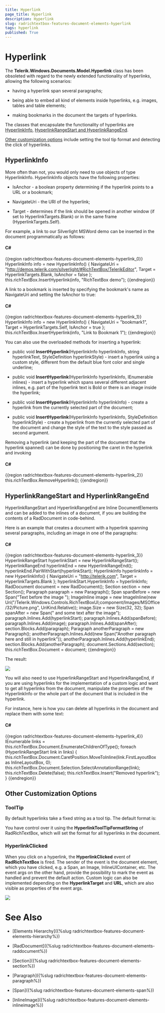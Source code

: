 ```yaml
---
title: Hyperlink
page_title: Hyperlink
description: Hyperlink
slug: radrichtextbox-features-document-elements-hyperlink
tags: hyperlink
published: True
---
```


# Hyperlink



The __Telerik.Windows.Documents.Model.Hyperlink__ class has been obsoleted with regard to the newly extended functionality of hyperlinks, allowing the following scenarios:
      

* having a hyperlink span several paragraphs;

* being able to embed all kind of elements inside hyperlinks, e.g. images, tables and table elements;

* making bookmarks in the document the targets of hyperlinks.

The classes that encapsulate the functionality of hyperlinks are [HyperlinkInfo](#hyperlinkinfo), [HyperlinkRangeStart and HyperlinkRangeEnd](#hyperlinkrangestart-and-hyperlinkrangeend).
      

[Other customization options](#othercustomizationoptions) include setting the tool tip format and detecting the click of hyperlinks.
      



## HyperlinkInfo

More often than not, you would only need to use objects of type HyperlinkInfo. HyperlinkInfo objects have the following properties:

* IsAnchor - a boolean property determining if the hyperlink points to a URL or a bookmark;

* NavigateUri - the URI of the hyperlink;

* Target - determines if the link should be opened in another window (if set to HyperlinkTargets.Blank) or in the same frame (HyperlinkTargets.Self).

For example, a link to our Silverlight MSWord demo can be inserted in the document programmatically as follows:

#### __C#__

{{region radrichtextbox-features-document-elements-hyperlink_0}}
	HyperlinkInfo info = new HyperlinkInfo()
	{
	    NavigateUri = "http://demos.telerik.com/silverlight/#RichTextBox/TelerikEditor",
	    Target = HyperlinkTargets.Blank,
	    IsAnchor = false
	};
	this.richTextBox.InsertHyperlink(info, "RichTextBox demo");
{{endregion}}



A link to a bookmark is inserted by specifying the bookmark's name as NavigateUri and setting the IsAnchor to true:

#### __C#__

{{region radrichtextbox-features-document-elements-hyperlink_1}}
	HyperlinkInfo info = new HyperlinkInfo()
	{
	   NavigateUri = "bookmark1",
	   Target = HyperlinkTargets.Self,
	   IsAnchor = true
	};
	this.richTextBox.InsertHyperlink(info, "Link to Bookmark 1");
{{endregion}}



You can also use the overloaded methods for inserting a hyperlink:

* public void __InsertHyperlink__(HyperlinkInfo hyperlinkInfo, string hyperlinkText, StyleDefinition hyperlinkStyle) - insert a hyperlink using a custom style, different from the default blue font color and single underline;
          

* public void __InsertHyperlink__(HyperlinkInfo hyperlinkInfo, IEnumerable<Inline> inlines) - insert a hyperlink which spans several different adjacent inlines, e.g. part of the hyperlink text is Bold or there is an image inside the hyperlink;
          

* public void __InsertHyperlink__(HyperlinkInfo hyperlinkInfo) - create a hyperlink from the currently selected part of the document;
          

* public void __InsertHyperlink__(HyperlinkInfo hyperlinkInfo, StyleDefinition hyperlinkStyle) - create a hyperlink from the currently selected part of the document and change the style of the text to the style passed as second argument.


Removing a hyperlink (and keeping the part of the document that the hyperlink spanned) can be done by positioning the caret in the hyperlink and invoking

#### __C#__

{{region radrichtextbox-features-document-elements-hyperlink_2}}
	this.richTextBox.RemoveHyperlink();
{{endregion}}



## HyperlinkRangeStart and HyperlinkRangeEnd

HyperlinkRangeStart and HyperlinkRangeEnd are Inline DocumentElements and can be added to the inlines of a document, if you are building the contents of a RadDocument in code-behind.

Here is an example that creates a document with a hyperlink spanning several paragraphs, including an image in one of the paragraphs:

#### __C#__

{{region radrichtextbox-features-document-elements-hyperlink_3}}
	HyperlinkRangeStart hyperlinkStart = new HyperlinkRangeStart();
	HyperlinkRangeEnd hyperlinkEnd = new HyperlinkRangeEnd();
	hyperlinkEnd.PairWithStart(hyperlinkStart);
	HyperlinkInfo hyperlinkInfo = new HyperlinkInfo() { NavigateUri = "http://telerik.com", Target = HyperlinkTargets.Blank };
	hyperlinkStart.HyperlinkInfo = hyperlinkInfo;
	RadDocument document = new RadDocument();
	Section section = new Section();
	Paragraph paragraph = new Paragraph();
	Span spanBefore = new Span("Text before the image ");
	ImageInline image = new ImageInline(new Uri("/Telerik.Windows.Controls.RichTextBoxUI;component/Images/MSOffice/32/Picture.png", UriKind.Relative));
	image.Size = new Size(32, 32);
	Span spanAfter = new Span(" and some text after the image");
	paragraph.Inlines.Add(hyperlinkStart);
	paragraph.Inlines.Add(spanBefore);
	paragraph.Inlines.Add(image);
	paragraph.Inlines.Add(spanAfter);
	section.Blocks.Add(paragraph);
	Paragraph anotherParagraph = new Paragraph();
	anotherParagraph.Inlines.Add(new Span("Another paragraph here and still in hyperlink"));
	anotherParagraph.Inlines.Add(hyperlinkEnd);
	section.Blocks.Add(anotherParagraph);
	document.Sections.Add(section);
	this.richTextBox.Document = document;
{{endregion}}



The result:

![](images/RadRichTextBox_Features_LayoutElements_Hyperlinks_ImageInHyperlink.png)

You will also need to use HyperlinkRangeStart and HyperlinkRangeEnd, if you are using hyperlinks for the implementation of a custom logic and want to get all hyperlinks from the document, manipulate the properties of the HyperlinkInfo or the whole part of the document that is included in the hyperlink.

For instance, here is how you can delete all hyperlinks in the document and replace them with some text:

#### __C#__

{{region radrichtextbox-features-document-elements-hyperlink_4}}
	IEnumerable<HyperlinkRangeStart> links = this.richTextBox.Document.EnumerateChildrenOfType<HyperlinkRangeStart>();
	foreach (HyperlinkRangeStart link in links)
	{
	    this.richTextBox.Document.CaretPosition.MoveToInline(link.FirstLayoutBox as InlineLayoutBox, 0);
	    this.richTextBox.Document.Selection.SelectAnnotationRange(link);
	    this.richTextBox.Delete(false);
	    this.richTextBox.Insert("Removed hyperlink");
	}
{{endregion}}



## Other Customization Options

### __ToolTip__

By default hyperlinks take a fixed string as a tool tip. The default format is:

You have control over it using the __HyperlinkToolTipFormatString__ of RadRichTextBox, which will set the format for all hyperlinks in the document.
        

### __HyperlinkClicked__

When you click on a hyperlink, the __HyperlinkClicked__ event of __RadRichTextBox__ is fired. The sender of the event is the document element, which you have clicked, e.g. a Span, an Image, InlineUIContainer, etc. The event args on the other hand, provide the possibility to mark the event as handled and prevent the default action. Custom logic can also be implemented depending on the __HyperlinkTarget__ and __URL__, which are also visible as properties of the event args.
        

![](images/RadRichTextBox_Features_LayoutElements_Hyperlinks_HyperlinkClicked.png)

# See Also

 * [Elements Hierarchy]({%slug radrichtextbox-features-document-elements-hierarchy%})

 * [RadDocument]({%slug radrichtextbox-features-document-elements-raddocument%})

 * [Section]({%slug radrichtextbox-features-document-elements-section%})

 * [Paragraph]({%slug radrichtextbox-features-document-elements-paragraph%})

 * [Span]({%slug radrichtextbox-features-document-elements-span%})

 * [InlineImage]({%slug radrichtextbox-features-document-elements-inlineimage%})
